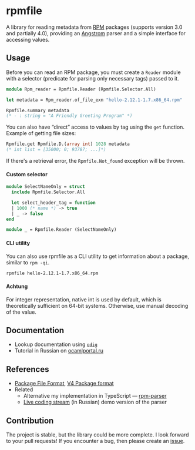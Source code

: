 # rpmfile

A library for reading metadata from [RPM] packages (supports version 3.0 and partially 4.0), providing an [Angstrom] parser and a simple interface for accessing values.

## Usage

Before you can read an RPM package, you must create a `Reader` module with a selector (predicate for parsing only necessary tags) passed to it. 

```ocaml
module Rpm_reader = Rpmfile.Reader (Rpmfile.Selector.All)

let metadata = Rpm_reader.of_file_exn "hello-2.12.1-1.7.x86_64.rpm"

Rpmfile.summary metadata
(* - : string = "A Friendly Greeting Program" *)
```

You can also have “direct” access to values by tag using the `get` function. 
Example of getting file sizes:
```ocaml
Rpmfile.get Rpmfile.D.(array int) 1028 metadata
(* int list = [35000; 0; 93787; ...]*)
```

If there's a retrieval error, the `Rpmfile.Not_found` exception will be thrown.

#### Custom selector 

```ocaml
module SelectNameOnly = struct
  include Rpmfile.Selector.All

  let select_header_tag = function 
  | 1000 (* name *) -> true
  | _ -> false
end

module _ = Rpmfile.Reader (SelectNameOnly)
```

#### CLI utility

You can also use rpmfile as a CLI utility to get information about a package, similar to `rpm -qi`.

```bash
rpmfile hello-2.12.1-1.7.x86_64.rpm
```

#### Achtung 

For integer representation, native int is used by default, which is theoretically sufficient on 64-bit systems. Otherwise, use manual decoding of the value. 

## Documentation

- Lookup documentation using [`odig`](https://github.com/b0-system/odig)
- Tutorial in Russian on [ocamlportal.ru](https://ocamlportal.ru/libraries/parsers/rpmfile)

## References

- [Package File Format](https://refspecs.linuxbase.org/LSB_4.1.0/LSB-Core-generic/LSB-Core-generic/pkgformat.html), [V4 Package format](https://rpm-software-management.github.io/rpm/manual/format_v4.html)
- Related
  - Alternative my implementation in TypeScript &mdash; [rpm-parser](https://github.com/dx3mod/rpm-parser) 
  - [Live coding stream](https://youtu.be/tsI-ZypQ9O0?si=Oghi1yv-2BRkUb7r) (in Russian) demo version of the parser

## Contribution

The project is stable, but the library could be more complete. I look forward to your pull requests!
If you encounter a bug, then please create an [issue](https://github.com/dx3mod/rpmfile/issues).

[Angstrom]: https://github.com/inhabitedtype/angstrom
[RPM]: https://en.wikipedia.org/wiki/RPM_Package_Manager